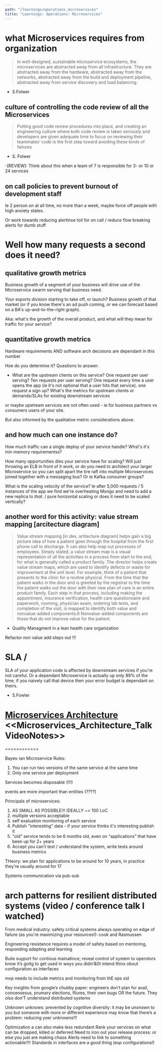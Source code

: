 ```yaml
---
path: "/learnings/operations_microservices"
title: "Learnings: Operations: Microservices"
---
```



# what Microservices requires from organization

> In well-designed, sustainable microservice ecosystems, the microservices are abstracted away from all infrastructure. They are abstracted away from the hardware, abstracted away from the networks, abstracted away from the build and deployment pipeline, abstracted away from service discovery and load balancing. 

- S.Folwer

## culture of controlling the code review of all the Microservices

> Putting good code review procedures into place, and creating an engineering culture where both code review is taken seriously and developers are given adequate time to focus on reviewing their teammates’ code is the first step toward avoiding these kinds of failures
- S. Folwer

-[REVIEW]: Think about this when a team of 7 is responsible for 3- or 10 or 24 services

## on call policies to prevent burnout of development staff 

Ie 2 person on at all time, no more than a week, maybe force off people with high anxiety states.

Or work towards reducing alertinoe toil for on call / reduce flow breaking alerts for dumb stuff

   
# Well how many requests a second does it need?

## qualitative growth metrics 

Business growth of a segment of your business will drive use of the Microservice swarm serving that business need.

Your esports division starting to take off, or launch? Business growth of that market (or if you know there's an ad push coming, or we can forecast based on a BA's up-and-to-the-right  graph).

Aka: what's the growth of the overall product, and what will they mean for traffic for your service?

## quantitative growth metrics
Hardware requirements AND software  arch decisions are dependant in this number

Hoe do you determine it? Questions to answer:
  * What are the upstream clients on this service? One request per user serving? Ten requests per user serving? One request every time a user opens the app (ie it's not optional that a user hits that service). one request a sign up? What's the metrics for upstream clients or demands/SLAs for existing downstream services
  
  or maybe upstream services are not often used - ie for business partners vs consumers users of your site.
  
  But also informed by the qualitative metric considerations above.
  
## and how much can one instance do?

How much traffic can a single deploy of your service handle? Whst's it's min memory requirementss?

How many opportunities dies your service have for scaling? Will just throwing an ELB in front of it work, or do you need to architect your larger Microservice so you can split apart the tire raft into multiple Microservices joined together with a messaging bus? Or ie Kafka consumer groups?

What is the scaling velocity of the service? Ie after 5,000 requests / 5 instances of the app we find we're overheating Mongo and need to add a new replica to *that*. / pure horizontal scaling or does it need to be scaled vertically?

## another word for this activity: value stream mapping [arcitecture diagram]

> Value stream mapping [in dev, artitecture diagram] helps gain a big picture idea of how a patient goes through the hospital from the first phone call to discharge. It can also help map out processes of employees. Simply stated, a value stream map is a visual representation of all the activities in a process from start to the end, for what is generally called a product family. The director helps create value stream maps, which are used to identify defects or waste for improvement at the unit level. For example, think of a patient that presents to the clinic for a routine physical. From the time that the patient walks in the door and is greeted by the registrar to the time the patient walks out the door with their new plan of care is an entire product family. Each step in that process, including making the appointment, insurance verification, health care questionnaire and paperwork, rooming, physician exam, ordering lab tests, and completion of the visit, is mapped to identify both value and nonvalue-added components.6 Nonvalue-added components are those that do not improve value for the patient.

- Quality Managment in a lean health care organization

Refactor non value add steps out !!!

# SLA /

SLA of your application code is affected by downstream services if you're not careful. Or a dependant Microservice is actually up only 89% of the time, if you naively call that device then your error budget is dependant on theirs.
- S.Fowler
 

# [Microservices Architecture](https://www.youtube.com/watch?v=2rKEveL55TY)  <<Microservices_Architecture_TalkVideoNotes>>
============

Bayes-ian Microservice Rules:

  1. You can run two versions of the same service at the same time
  2. Only one service per deployment

Services becomes disposable (!!!)

events are more important than entities (????)

Principals of microservices:

  1. AS SMALL AS POSSIBLE!!! IDEALLY ~< 100 LoC
  2. multiple versions acceptable
  3. self exaluation monitoring of each service
  4. Publish "interesting" data - if your service thinks it's interesting publish it
  5. "old" service tends to be 6 months old, even on "applications" that have been up for 2+ years
  6. Accept you can't test / understand the system, write tests around business metrics
  
THeory: we plan for applications to be around for 10 years, in practice they're usually around for 17

Systems communication via pub-sub

# arch patterns for resilient distributed systems (video / conference talk I watched)

From medical industry: safety critical systems always operating on edge of failure (as you're maximizing your resources!): cook and Rasmussen 

Engineering resistance requires a model of safety based on mentoring, responding adapting and learning

Buile suyport for contious mainatince; reveal control of system to operotors
know it’s goitg to get used in woys you didin’&0t intend
thinx obout configuration as interfaces

mvp needs to include metrics and monitoring from thE ops sid

Key insighto from google’s chubby paper: engineers don’t plan for avail, concensesus, prumary elections, fIlures, their own bugs OR the future. They olso don’T understand distributed systems

Unknown unknows: prevented by cognitive diversity: it may be unxnown to you but someone with more or different experience may know that there’s a problem: reducing yoer unknowns!!!

Optimization a can also make less redundant
Rank your services on what can be dropped, killed or deferred
Need to iron out your release process: or else you just are making chaos 
Alerts need to link to something actionable!!!! 
Standards in interfaces are a good thing (esp configurations!)

